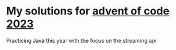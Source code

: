 # My solutions for [advent of code 2023](https://adventofcode.com/)
Practicing Java this year with the focus on the streaming api
